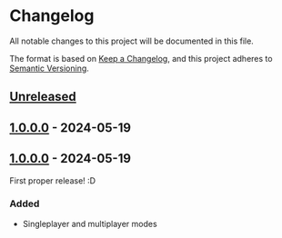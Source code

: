 # Changelog

All notable changes to this project will be documented in this file.

The format is based on [Keep a Changelog](https://keepachangelog.com/en/1.0.0/),
and this project adheres to [Semantic Versioning](https://semver.org/spec/v2.0.0.html).

<!--
Types of changes:
  Added - for new features.
  Changed - for changes in existing functionality.
  Deprecated - for soon-to-be removed features.
  Removed - for now removed features.
  Fixed - for any bug fixes.
  Security - in case of vulnerabilities.
-->

## [Unreleased]

## [1.0.0.0] - 2024-05-19

## [1.0.0.0] - 2024-05-19

First proper release! :D

### Added

-   Singleplayer and multiplayer modes

[Unreleased]: https://github.com/StuxGames/FlappyRace/compare/1.0.0.0...HEAD

[1.0.0.0]: https://github.com/StuxGames/FlappyRace/compare/1.0.0.0...1.0.0.0

[1.0.0.0]: https://github.com/StuxGames/FlappyRace/compare/1.0.0.0...1.0.0.0
